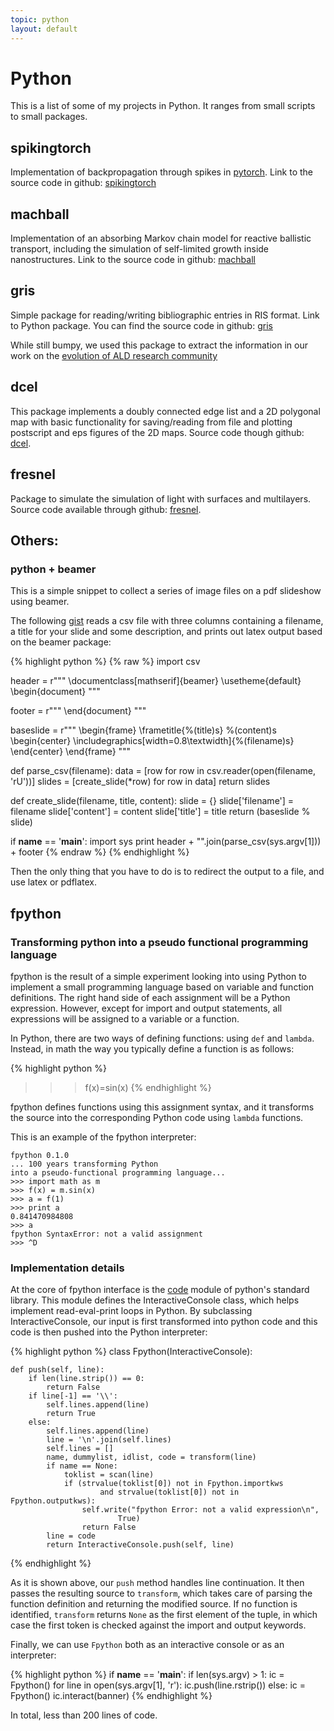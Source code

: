 ```yaml
---
topic: python
layout: default
---
```


# Python

This is a list of some of my projects in Python. It ranges from small
scripts to small packages.

## spikingtorch

Implementation of backpropagation through spikes in [pytorch](http://www.pytorch.org). Link to the source code in github:
[spikingtorch](https://github.com/anglyan/spikingtorch)

## machball

Implementation of an absorbing Markov chain model for reactive
ballistic transport, including the simulation of self-limited growth
inside nanostructures. Link to the source code in github:
[machball](https://github.com/aldsim/machball)

## gris

Simple package for reading/writing bibliographic entries in RIS format.
Link to Python package. You can find the source code in github:
[gris](https://github.com/anglyan/gris)

While still bumpy, we used this package to extract the information in
our work on the [evolution of ALD research
community](http://www2.avs.org/symposium2017/Papers/Paper_TF-ThP35.html)

## dcel

This package implements a doubly connected edge list and a 2D polygonal
map with basic functionality for saving/reading from file and plotting
postscript and eps figures of the 2D maps. Source code though github:
[dcel](https://github.com/anglyan/dcel).

## fresnel

Package to simulate the simulation of light with surfaces and
multilayers. Source code available through github:
[fresnel](https://github.com/anglyan/fresnel).


## Others:

### python + beamer

This is a simple snippet to collect a series of image files on a pdf
slideshow using beamer.

The following
[gist](https://gist.github.com/anglyan/ac8511d49623b894c224d2605d296df2)
reads a csv file with three columns containing a filename, a title for
your slide and some description, and prints out latex output based on
the beamer package:

{% highlight python %}
{% raw %}
import csv

header = r"""
\documentclass[mathserif]{beamer}
\usetheme{default}
\begin{document}
"""

footer = r"""
\end{document}
"""

baseslide = r"""
\begin{frame}
\frametitle{%(title)s}
%(content)s
\begin{center}
\includegraphics[width=0.8\textwidth]{%(filename)s}
\end{center}
\end{frame}
"""

def parse_csv(filename):
    data = [row for row in csv.reader(open(filename, 'rU'))]
    slides = [create_slide(*row) for row in data]
    return slides

def create_slide(filename, title, content):
    slide = {}
    slide['filename'] = filename
    slide['content'] = content
    slide['title'] = title
    return (baseslide % slide)

if __name__ == '__main__':
    import sys
    print header + "".join(parse_csv(sys.argv[1])) + footer
{% endraw %}
{% endhighlight %}

Then the only thing that you have to do is to redirect the output to a
file, and use latex or pdflatex.

## fpython

### Transforming python into a pseudo functional programming language

fpython is the result of a simple experiment looking into using Python
to implement a small programming language based on variable and function
definitions. The right hand side of each assignment will be a Python
expression. However, except for import and output statements, all
expressions will be assigned to a variable or a function.

In Python, there are two ways of defining functions: using `def` and
`lambda`. Instead, in math the way you typically define a function is as
follows:

{% highlight python %}
>>> f(x)=sin(x)
{% endhighlight %}

fpython defines functions using this assignment syntax, and it
transforms the source into the corresponding Python code using `lambda`
functions.

This is an example of the fpython interpreter:

    fpython 0.1.0
    ... 100 years transforming Python 
    into a pseudo-functional programming language...
    >>> import math as m
    >>> f(x) = m.sin(x)
    >>> a = f(1)
    >>> print a
    0.841470984808
    >>> a
    fpython SyntaxError: not a valid assignment
    >>> ^D

### Implementation details

At the core of fpython interface is the
[code](http://docs.python.org/2/library/code.html%22) module of
python\'s standard library. This module defines the InteractiveConsole
class, which helps implement read-eval-print loops in Python. By
subclassing InteractiveConsole, our input is first transformed into
python code and this code is then pushed into the Python interpreter:

{% highlight python %}
class Fpython(InteractiveConsole):

    def push(self, line):
        if len(line.strip()) == 0:
            return False
        if line[-1] == '\\':
            self.lines.append(line)
            return True
        else:
            self.lines.append(line)
            line = '\n'.join(self.lines)
            self.lines = []
            name, dummylist, idlist, code = transform(line)
            if name == None:
                toklist = scan(line)
                if (strvalue(toklist[0]) not in Fpython.importkws
                        and strvalue(toklist[0]) not in Fpython.outputkws):
                    self.write("fpython Error: not a valid expression\n",
                            True)
                    return False
            line = code
            return InteractiveConsole.push(self, line)
{% endhighlight %}

As it is shown above, our `push` method handles line continuation. It
then passes the resulting source to `transform`, which takes care of
parsing the function definition and returning the modified source. If no
function is identified, `transform` returns `None` as the first element
of the tuple, in which case the first token is checked against the
import and output keywords.

Finally, we can use `Fpython` both as an interactive console or as an
interpreter:

{% highlight python %}
if __name__ == '__main__':
    if len(sys.argv) > 1:
        ic = Fpython()
        for line in open(sys.argv[1], 'r'):
            ic.push(line.rstrip())
    else:
        ic = Fpython()
        ic.interact(banner)
{% endhighlight %}

In total, less than 200 lines of code.
